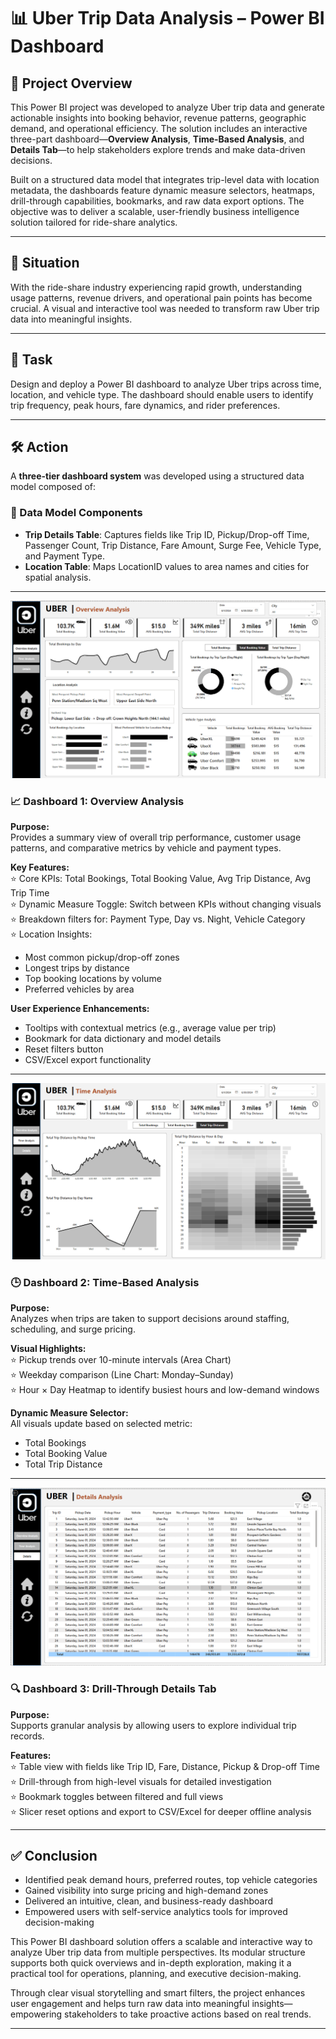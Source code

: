 # 📊 Uber Trip Data Analysis – Power BI Dashboard

## 🚀 Project Overview  
This Power BI project was developed to analyze Uber trip data and generate actionable insights into booking behavior, revenue patterns, geographic demand, and operational efficiency. The solution includes an interactive three-part dashboard—**Overview Analysis**, **Time-Based Analysis**, and **Details Tab**—to help stakeholders explore trends and make data-driven decisions.

Built on a structured data model that integrates trip-level data with location metadata, the dashboards feature dynamic measure selectors, heatmaps, drill-through capabilities, bookmarks, and raw data export options. The objective was to deliver a scalable, user-friendly business intelligence solution tailored for ride-share analytics.

---

## 📍 Situation  
With the ride-share industry experiencing rapid growth, understanding usage patterns, revenue drivers, and operational pain points has become crucial. A visual and interactive tool was needed to transform raw Uber trip data into meaningful insights.

---

## 🎯 Task  
Design and deploy a Power BI dashboard to analyze Uber trips across time, location, and vehicle type. The dashboard should enable users to identify trip frequency, peak hours, fare dynamics, and rider preferences.

---

## 🛠️ Action  

A **three-tier dashboard system** was developed using a structured data model composed of:

### 🔹 Data Model Components
- **Trip Details Table**: Captures fields like Trip ID, Pickup/Drop-off Time, Passenger Count, Trip Distance, Fare Amount, Surge Fee, Vehicle Type, and Payment Type.  
- **Location Table**: Maps LocationID values to area names and cities for spatial analysis.

---
![image alt](https://github.com/pratikd2605/Power-BI-UBER-TRIP/blob/61d51c193a0399fc39c9ea14f6862d199df59ba0/OverviewAnalysis.png)
### 📈 Dashboard 1: Overview Analysis

**Purpose:**  
Provides a summary view of overall trip performance, customer usage patterns, and comparative metrics by vehicle and payment types.

**Key Features:**  
⭐ Core KPIs: Total Bookings, Total Booking Value, Avg Trip Distance, Avg Trip Time  
⭐ Dynamic Measure Toggle: Switch between KPIs without changing visuals  
⭐ Breakdown filters for: Payment Type, Day vs. Night, Vehicle Category  
⭐ Location Insights:
- Most common pickup/drop-off zones  
- Longest trips by distance  
- Top booking locations by volume  
- Preferred vehicles by area  

**User Experience Enhancements:**  
- Tooltips with contextual metrics (e.g., average value per trip)  
- Bookmark for data dictionary and model details  
- Reset filters button  
- CSV/Excel export functionality
 

---
![image alt](https://github.com/pratikd2605/Power-BI-UBER-TRIP/blob/182349c4f56b58d68a463692f330d35193355332/TimeAnalysis.png)
### 🕒 Dashboard 2: Time-Based Analysis  

**Purpose:**  
Analyzes when trips are taken to support decisions around staffing, scheduling, and surge pricing.

**Visual Highlights:**  
⭐ Pickup trends over 10-minute intervals (Area Chart)  
⭐ Weekday comparison (Line Chart: Monday–Sunday)  
⭐ Hour × Day Heatmap to identify busiest hours and low-demand windows

**Dynamic Measure Selector:**  
All visuals update based on selected metric:  
- Total Bookings  
- Total Booking Value  
- Total Trip Distance

---
![image alt](https://github.com/pratikd2605/Power-BI-UBER-TRIP/blob/12ef798c5e534b902fd624b13b45547cb5ca7432/Details.png)
### 🔍 Dashboard 3: Drill-Through Details Tab  

**Purpose:**  
Supports granular analysis by allowing users to explore individual trip records.

**Features:**  
⭐ Table view with fields like Trip ID, Fare, Distance, Pickup & Drop-off Time  
⭐ Drill-through from high-level visuals for detailed investigation  
⭐ Bookmark toggles between filtered and full views  
⭐ Slicer reset options and export to CSV/Excel for deeper offline analysis

---
## ✅ Conclusion  
- Identified peak demand hours, preferred routes, top vehicle categories  
- Gained visibility into surge pricing and high-demand zones  
- Delivered an intuitive, clean, and business-ready dashboard  
- Empowered users with self-service analytics tools for improved decision-making 

This Power BI dashboard solution offers a scalable and interactive way to analyze Uber trip data from multiple perspectives. Its modular structure supports both quick overviews and in-depth exploration, making it a practical tool for operations, planning, and executive decision-making.

Through clear visual storytelling and smart filters, the project enhances user engagement and helps turn raw data into meaningful insights—empowering stakeholders to take proactive actions based on real trends.

---



 
